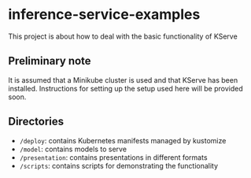 # inference-service-examples

This project is about how to deal with the basic functionality of KServe

## Preliminary note

It is assumed that a Minikube cluster is used and that KServe has been installed. Instructions for setting up the setup used here will be provided soon.

## Directories

* ``/deploy``: contains Kubernetes manifests managed by kustomize
* ``/model``: contains models to serve 
* ``/presentation``: contains presentations in different formats
* ``/scripts``: contains scripts for demonstrating the functionality
